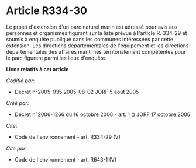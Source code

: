 # Article R334-30

Le projet d'extension d'un parc naturel marin est adressé pour avis aux personnes et organismes figurant sur la liste prévue
à l'article R. 334-29 et soumis à enquête publique dans les communes intéressées par cette extension. Les directions
départementales de l'équipement et les directions départementales des affaires maritimes territorialement compétentes pour le
parc figurent parmi les lieux d'enquête.

**Liens relatifs à cet article**

_Codifié par_:

  - Décret n°2005-935 2005-08-02 JORF 5 août 2005

_Créé par_:

  - Décret n°2006-1266 du 16 octobre 2006 - art. 1 () JORF 17 octobre 2006

_Cite_:

  - Code de l'environnement - art. R334-29 (V)

_Cité par_:

  - Code de l'environnement - art. R643-1 (V)
